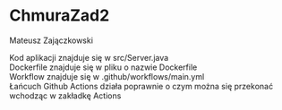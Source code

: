 # ChmuraZad2
Mateusz Zajączkowski

Kod aplikacji znajduje się w src/Server.java\
Dockerfile znajduje się w pliku o nazwie Dockerfile\
Workflow znajduje się w .github/workflows/main.yml\
Łańcuch Github Actions działa poprawnie o czym można się przekonać wchodząc w zakładkę Actions
